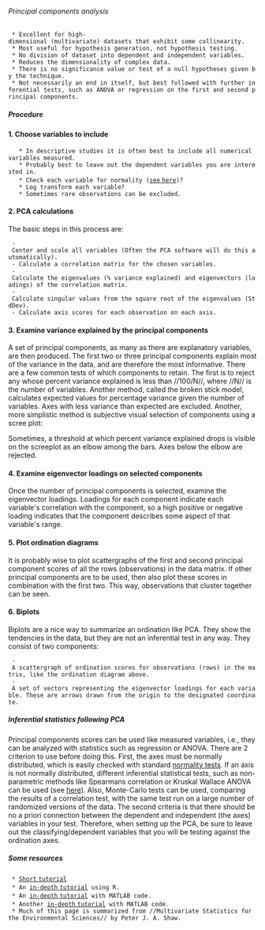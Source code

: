 ###### Principal components analysis

` * Excellent for high-dimensional (multivariate) datasets that exhibit some collinearity. `\
` * Most useful for hypothesis generation, not hypothesis testing.`\
` * No division of dataset into dependent and independent variables.`\
` * Reduces the dimensionality of complex data.`\
` * There is no significance value or test of a null hypotheses given by the technique.`\
` * Not necessarily an end in itself, but best followed with further inferential tests, such as ANOVA or regression on the first and second principal components.`

##### Procedure

#### 1. Choose variables to include

`   * In descriptive studies it is often best to include all numerical variables measured.`\
`   * Probably best to leave out the dependent variables you are interested in.`\
`   * Check each variable for normality (`[`see`
`here`](http://www.r-bloggers.com/normality-tests-don%E2%80%99t-do-what-you-think-they-do/ "wikilink")`)?`\
`   * Log transform each variable?`\
`   * Sometimes rare observations can be excluded.`

#### 2. PCA calculations

The basic steps in this process are:

` - Center and scale all variables (Often the PCA software will do this automatically).`\
` - Calculate a correlation matrix for the chosen variables.`\
` - Calculate the eigenvalues (% variance explained) and eigenvectors (loadings) of the correlation matrix.`\
` - Calculate singular values from the square root of the eigenvalues (StdDev).`\
` - Calculate axis scores for each observation on each axis.`

#### 3. Examine variance explained by the principal components

A set of principal components, as many as there are explanatory
variables, are then produced. The first two or three principal
components explain most of the variance in the data, and are therefore
the most informative. There are a few common tests of which components
to retain. The first is to reject any whose percent variance explained
is less than //100/N//, where //N// is the number of variables. Another
method, called the broken stick model, calculates expected values for
percentage variance given the number of variables. Axes with less
variance than expected are excluded. Another, more simplistic method is
subjective visual selection of components using a scree plot:

Sometimes, a threshold at which percent variance explained drops is
visible on the screeplot as an elbow among the bars. Axes below the
elbow are rejected.

#### 4. Examine eigenvector loadings on selected components

Once the number of principal components is selected, examine the
eigenvector loadings. Loadings for each component indicate each
variable's correlation with the component, so a high positive or
negative loading indicates that the component describes some aspect of
that variable's range.

#### 5. Plot ordination diagrams

It is probably wise to plot scattergraphs of the first and second
principal component scores of all the rows (observations) in the data
matrix. If other principal components are to be used, then also plot
these scores in combination with the first two. This way, observations
that cluster together can be seen.

#### 6. Biplots

Biplots are a nice way to summarize an ordination like PCA. They show
the tendencies in the data, but they are not an inferential test in any
way. They consist of two components:

` - A scattergraph of ordination scores for observations (rows) in the matrix, like the ordination diagram above.`\
` - A set of vectors representing the eigenvector loadings for each variable. These are arrows drawn from the origin to the designated coordinate.`

##### Inferential statistics following PCA

Principal components scores can be used like measured variables, i.e.,
they can be analyzed with statistics such as regression or ANOVA. There
are 2 criterion to use before doing this. First, the axes must be
normally distributed, which is easily checked with standard [normality
tests](math:normalitytests "wikilink"). If an axis is not normally
distributed, different inferential statistical tests, such as
non-parametric methods like Spearmans correlation or Kruskal Wallace
ANOVA can be used (see [here](math:correlation "wikilink")). Also,
Monte-Carlo tests can be used, comparing the results of a correlation
test, with the same test run on a large number of randomized versions of
the data. The second criteria is that there should be no a priori
connection between the dependent and independent (the axes) variables in
your test. Therefore, when setting up the PCA, be sure to leave out the
classifying/dependent variables that you will be testing against the
ordination axes.

##### Some resources

` * `[`Short`
`tutorial`](http://www.iiap.res.in/astrostat/tuts/pca.html "wikilink")\
` * An `[`in-depth`
`tutorial`](http://strata.uga.edu/software/pdf/pcaTutorial.pdf "wikilink")` using R.`\
` * An `[`in-depth`
`tutorial`](http://www.snl.salk.edu/~shlens/pca.pdf "wikilink")` with MATLAB code.`\
` * Another `[`in-depth`
`tutorial`](http://scholar.google.com/scholar_url?hl=en&q=http://www.sccg.sk/~haladova/principal_components.pdf&sa=X&scisig=AAGBfm3brQ976aczTJEORvef-6Eq4UZEFg&oi=scholarr "wikilink")` with MATLAB code.`\
` * Much of this page is summarized from //Multivariate Statistics for the Environmental Sciences// by Peter J. A. Shaw.`
